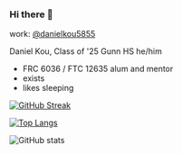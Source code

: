 ### Hi there 👋

work: [@danielkou5855](https://github.com/danielkou5855)

Daniel Kou, Class of '25 Gunn HS
he/him

- FRC 6036 / FTC 12635 alum and mentor
- exists
- likes sleeping


[![GitHub Streak](https://github-readme-streak-stats.herokuapp.com?user=sharkree&theme=vue-dark)](https://git.io/streak-stats)

[![Top Langs](https://github-readme-stats.vercel.app/api/top-langs/?username=sharkree&show_icons=true&count_private=true&theme=vue-dark&layout=compact)](https://github.com/anuraghazra/github-readme-stats)
  
![GitHub stats](https://github-readme-stats.vercel.app/api?username=sharkree&show_icons=true&count_private=true&theme=vue-dark)
